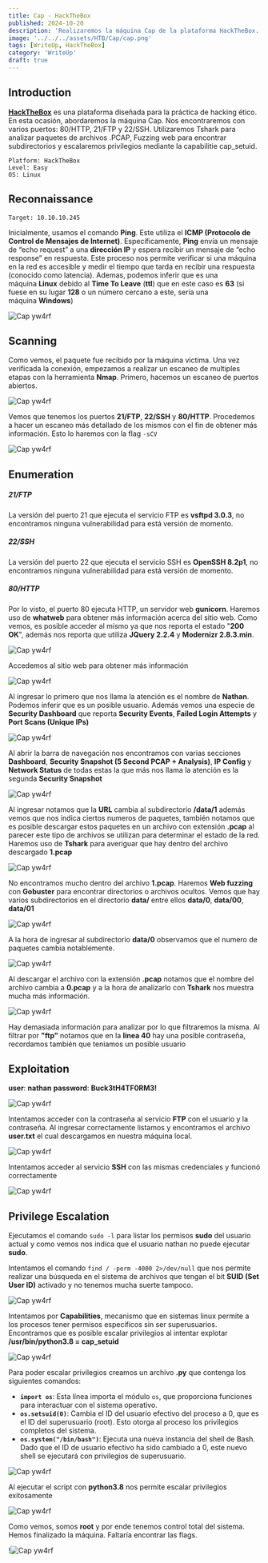 ```yaml
---
title: Cap - HackTheBox
published: 2024-10-20
description: 'Realizaremos la máquina Cap de la plataforma HackTheBox. Nos encontraremos con varios puertos: 80/HTTP, 21/FTP y 22/SSH. Utilizaremos Tshark para analizar paquetes de archivos .PCAP, Web fuzzing para descubrir directorios o archivos ocultos y escalaremos privilegios mediante la capabilitie cap_setuid.'
image: '../../../assets/HTB/Cap/cap.png'
tags: [WriteUp, HackTheBox]
category: 'WriteUp'
draft: true 
---
```



## Introduction

**[HackTheBox](https://app.hackthebox.com/profile/2035837)** es una plataforma diseñada para la práctica de hacking ético. En esta ocasión, abordaremos la máquina Cap. Nos encontraremos con varios puertos: 80/HTTP, 21/FTP y 22/SSH. Utilizaremos Tshark para analizar paquetes de archivos .PCAP, Fuzzing web para encontrar subdirectorios y escalaremos privilegios mediante la capabilitie cap_setuid.

~~~
Platform: HackTheBox
Level: Easy
OS: Linux
~~~

## Reconnaissance

~~~
Target: 10.10.10.245
~~~

Inicialmente, usamos el comando **Ping**. Este utiliza el **ICMP (Protocolo de Control de Mensajes de Internet)**. Específicamente, **Ping** envía un mensaje de “echo request” a una **dirección IP** y espera recibir un mensaje de “echo response” en respuesta. Este proceso nos permite verificar si una máquina en la red es accesible y medir el tiempo que tarda en recibir una respuesta (conocido como latencia). Ademas, podemos inferir que es una máquina **Linux** debido al **Time To Leave** (**ttl**) que en este caso es **63** (si fuese en su lugar **128** o un número cercano a este, sería una máquina **Windows**)

![Cap yw4rf](../../../assets/HTB/Cap/cap-1.png)

## Scanning

Como vemos, el paquete fue recibido por la máquina victima. Una vez verificada la conexión, empezamos a realizar un escaneo de multiples etapas con la herramienta **Nmap**. Primero, hacemos un escaneo de puertos abiertos.

![Cap yw4rf](../../../assets/HTB/Cap/cap-2.png)

Vemos que tenemos los puertos **21/FTP**, **22/SSH** y **80/HTTP**. Procedemos a hacer un escaneo más detallado de los mismos con el fin de obtener más información. Esto lo haremos con la flag `-sCV`

![Cap yw4rf](../../../assets/HTB/Cap/cap-3.png)

## Enumeration

##### 21/FTP 

La versión del puerto 21 que ejecuta el servicio FTP es **vsftpd 3.0.3**, no encontramos ninguna vulnerabilidad para está versión de momento.

##### 22/SSH

La versión del puerto 22 que ejecuta el servicio SSH es **OpenSSH 8.2p1**, no encontramos ninguna vulnerabilidad para está versión de momento.

##### 80/HTTP

Por lo visto, el puerto 80 ejecuta HTTP, un servidor web **gunicorn**. Haremos uso de **whatweb** para obtener más información acerca del sitio web. Como vemos, es posible acceder al mismo ya que nos reporta el estado "**200 OK**", además nos reporta que utiliza **JQuery 2.2.4** y **Modernizr 2.8.3.min**.

![Cap yw4rf](../../../assets/HTB/Cap/cap-4.png)

Accedemos al sitio web para obtener más información

![Cap yw4rf](../../../assets/HTB/Cap/cap-5.png)

Al ingresar lo primero que nos llama la atención es el nombre de **Nathan**. Podemos inferir que es un posible usuario. Además vemos una especie de **Security Dashboard** que reporta **Security Events**, **Failed Login Attempts** y **Port Scans (Unique IPs)** 

![Cap yw4rf](../../../assets/HTB/Cap/cap-6.png)

Al abrir la barra de navegación nos encontramos con varias secciones **Dashboard**, **Security Snapshot (5 Second PCAP + Analysis)**, **IP Config** y **Network Status** de todas estas la que más nos llama la atención es la segunda **Security Snapshot**

![Cap yw4rf](../../../assets/HTB/Cap/cap-7.png)

Al ingresar notamos que la **URL** cambia al subdirectorio **/data/1** además vemos que nos indica ciertos numeros de paquetes, también notamos que es posible descargar estos paquetes en un archivo con extensión **.pcap** al parecer este tipo de archivos se utilizan para determinar el estado de la red. Haremos uso de **Tshark** para averiguar que hay dentro del archivo descargado **1.pcap**

![Cap yw4rf](../../../assets/HTB/Cap/cap-8.png)

No encontramos mucho dentro del archivo **1.pcap**. Haremos **Web fuzzing** con **Gobuster** para encontrar directorios o archivos ocultos. Vemos que hay varios subdirectorios en el directorio **data/** entre ellos **data/0**, **data/00**, **data/01** 

![Cap yw4rf](../../../assets/HTB/Cap/cap-9.png)

A la hora de ingresar al subdirectorio **data/0** observamos que el numero de paquetes cambia notablemente.

![Cap yw4rf](../../../assets/HTB/Cap/cap-10.png)

Al descargar el archivo con la extensión **.pcap** notamos que el nombre del archivo cambia a **0.pcap** y a la hora de analizarlo con **Tshark** nos muestra mucha más información.

![Cap yw4rf](../../../assets/HTB/Cap/cap-11.png)

Hay demasiada información para analizar por lo que filtraremos la misma. Al filtrar por **"ftp"** notamos que en la **linea 40** hay una posible contraseña, recordamos también que teniamos un posible usuario

## Exploitation 

**user**: **nathan**
**password**: **Buck3tH4TF0RM3!**

![Cap yw4rf](../../../assets/HTB/Cap/cap-12.png)

Intentamos acceder con la contraseña al servicio **FTP** con el usuario y la contraseña. Al ingresar correctamente listamos y encontramos el archivo **user.txt** el cual descargamos en nuestra máquina local. 

![Cap yw4rf](../../../assets/HTB/Cap/cap-13.png)

Intentamos acceder al servicio **SSH** con las mismas credenciales y funcionó correctamente

![Cap yw4rf](../../../assets/HTB/Cap/cap-15.png)

## Privilege Escalation

Ejecutamos el comando `sudo -l` para listar los permisos **sudo** del usuario actual y como vemos nos indica que el usuario nathan no puede ejecutar **sudo**.

Intentamos el comando `find / -perm -4000 2>/dev/null` que nos permite realizar una búsqueda en el sistema de archivos que tengan el bit **SUID (Set User ID)** activado y no tenemos mucha suerte tampoco.

![Cap yw4rf](../../../assets/HTB/Cap/cap-16.png)

Intentamos por **Capabilities**, mecanismo que en sistemas linux permite a los procesos tener permisos especificos sin ser superusuarios. Encontramos que es posible escalar privilegios al intentar explotar **/usr/bin/python3.8 = cap_setuid**  

![Cap yw4rf](../../../assets/HTB/Cap/cap-17.png)

Para poder escalar privilegios creamos un archivo **.py** que contenga los siguientes comandos:

- **`import os`**: Esta línea importa el módulo `os`, que proporciona funciones para interactuar con el sistema operativo. 
- **`os.setsuid(0)`**: Cambia el ID del usuario efectivo del proceso a 0, que es el ID del superusuario (root). Esto otorga al proceso los privilegios completos del sistema.
- **`os.system("/bin/bash")`**: Ejecuta una nueva instancia del shell de Bash. Dado que el ID de usuario efectivo ha sido cambiado a 0, este nuevo shell se ejecutará con privilegios de superusuario.

![Cap yw4rf](../../../assets/HTB/Cap/cap-18.png)

Al ejecutar el script con **python3.8** nos permite escalar privilegios exitosamente

![Cap yw4rf](../../../assets/HTB/Cap/cap-19.png)

Como vemos, somos **root** y por ende tenemos control total del sistema. Hemos finalizado la máquina. Faltaría encontrar las flags.

!![Cap yw4rf](../../../assets/HTB/Cap/cap-pwnd.png)

<br>